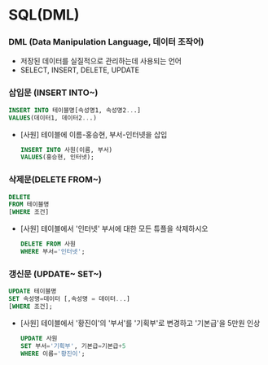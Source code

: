 # SQL(DML)

### DML (Data Manipulation Language, 데이터 조작어)

- 저장된 데이터를 실질적으로 관리하는데 사용되는 언어
- SELECT, INSERT, DELETE, UPDATE



### 삽입문 (INSERT INTO~)

```SQL
INSERT INTO 테이블명[속성명1, 속성명2...]
VALUES(데이터1, 데이터2...)
```

- [사원] 테이블에 이름-홍승현, 부서-인터넷을 삽입

  ```SQL
  INSERT INTO 사원(이름, 부서)
  VALUES(홍승현, 인터넷);
  ```



### 삭제문(DELETE FROM~)

```SQL
DELETE 
FROM 테이블명
[WHERE 조건]
```

- [사원] 테이블에서 '인터넷' 부서에 대한 모든 튜플을 삭제하시오

  ```SQL
  DELETE FROM 사원
  WHERE 부서='인터넷';
  ```



### 갱신문 (UPDATE~ SET~)

```SQL
UPDATE 테이블명
SET 속성명=데이터 [,속성명 = 데이터...]
[WHERE 조건];
```

- [사원] 테이블에서 '황진이'의 '부서'를 '기획부'로 변경하고 '기본급'을 5만원 인상

  ```SQL
  UPDATE 사원
  SET 부서='기획부', 기본급=기본급+5
  WHERE 이름='황진이';
  ```

  

